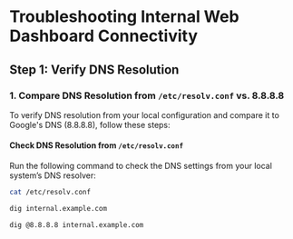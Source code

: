# Troubleshooting Internal Web Dashboard Connectivity

## Step 1: Verify DNS Resolution

### 1. Compare DNS Resolution from `/etc/resolv.conf` vs. 8.8.8.8

To verify DNS resolution from your local configuration and compare it to Google's DNS (8.8.8.8), follow these steps:

#### Check DNS Resolution from `/etc/resolv.conf`

Run the following command to check the DNS settings from your local system’s DNS resolver:

```bash
cat /etc/resolv.conf

dig internal.example.com

dig @8.8.8.8 internal.example.com
